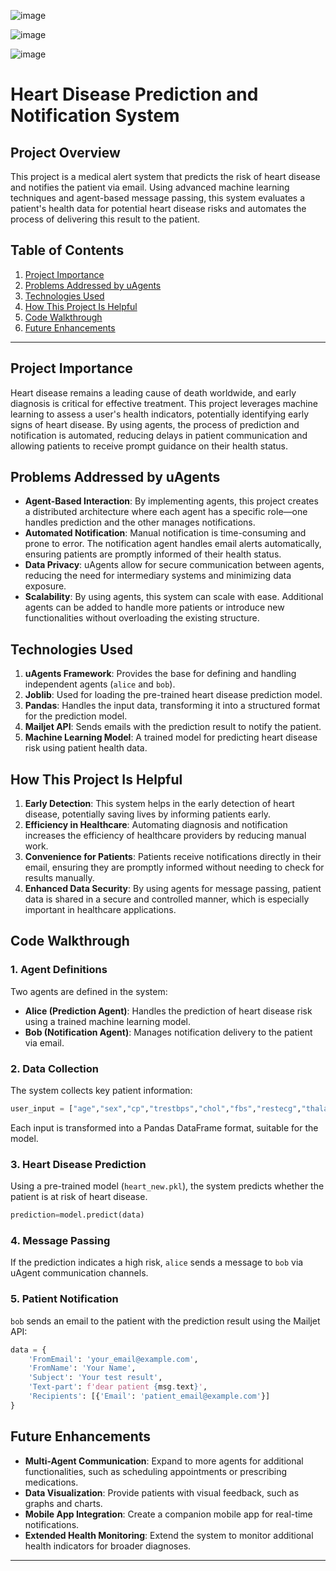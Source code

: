 ![image](https://github.com/user-attachments/assets/bb222e97-0e93-4893-83e5-9cd793c500c6)

![image](https://github.com/user-attachments/assets/dad86ad8-4d75-408f-9a38-7f3be26d3078)

![image](https://github.com/user-attachments/assets/bd383aff-0578-4da1-ae7e-253a6fc70131)










# Heart Disease Prediction and Notification System

## Project Overview

This project is a medical alert system that predicts the risk of heart disease and notifies the patient via email. Using advanced machine learning techniques and agent-based message passing, this system evaluates a patient's health data for potential heart disease risks and automates the process of delivering this result to the patient.

## Table of Contents
1. [Project Importance](#project-importance)
2. [Problems Addressed by uAgents](#problems-addressed-by-uagents)
3. [Technologies Used](#technologies-used)
4. [How This Project Is Helpful](#how-this-project-is-helpful)
5. [Code Walkthrough](#code-walkthrough)
6. [Future Enhancements](#future-enhancements)

---

## Project Importance

Heart disease remains a leading cause of death worldwide, and early diagnosis is critical for effective treatment. This project leverages machine learning to assess a user's health indicators, potentially identifying early signs of heart disease. By using agents, the process of prediction and notification is automated, reducing delays in patient communication and allowing patients to receive prompt guidance on their health status.

## Problems Addressed by uAgents

- **Agent-Based Interaction**: By implementing agents, this project creates a distributed architecture where each agent has a specific role—one handles prediction and the other manages notifications.
- **Automated Notification**: Manual notification is time-consuming and prone to error. The notification agent handles email alerts automatically, ensuring patients are promptly informed of their health status.
- **Data Privacy**: uAgents allow for secure communication between agents, reducing the need for intermediary systems and minimizing data exposure.
- **Scalability**: By using agents, this system can scale with ease. Additional agents can be added to handle more patients or introduce new functionalities without overloading the existing structure.

## Technologies Used

1. **uAgents Framework**: Provides the base for defining and handling independent agents (`alice` and `bob`).
2. **Joblib**: Used for loading the pre-trained heart disease prediction model.
3. **Pandas**: Handles the input data, transforming it into a structured format for the prediction model.
4. **Mailjet API**: Sends emails with the prediction result to notify the patient.
5. **Machine Learning Model**: A trained model for predicting heart disease risk using patient health data.

## How This Project Is Helpful

1. **Early Detection**: This system helps in the early detection of heart disease, potentially saving lives by informing patients early.
2. **Efficiency in Healthcare**: Automating diagnosis and notification increases the efficiency of healthcare providers by reducing manual work.
3. **Convenience for Patients**: Patients receive notifications directly in their email, ensuring they are promptly informed without needing to check for results manually.
4. **Enhanced Data Security**: By using agents for message passing, patient data is shared in a secure and controlled manner, which is especially important in healthcare applications.

## Code Walkthrough

### 1. Agent Definitions
Two agents are defined in the system:
- **Alice (Prediction Agent)**: Handles the prediction of heart disease risk using a trained machine learning model.
- **Bob (Notification Agent)**: Manages notification delivery to the patient via email.

### 2. Data Collection
The system collects key patient information:
```python
user_input = ["age","sex","cp","trestbps","chol","fbs","restecg","thalach","exang","oldpeak","slope","ca","thal"]
```
Each input is transformed into a Pandas DataFrame format, suitable for the model.

### 3. Heart Disease Prediction
Using a pre-trained model (`heart_new.pkl`), the system predicts whether the patient is at risk of heart disease.
```python
prediction=model.predict(data)
```

### 4. Message Passing
If the prediction indicates a high risk, `alice` sends a message to `bob` via uAgent communication channels.

### 5. Patient Notification
`bob` sends an email to the patient with the prediction result using the Mailjet API:
```python
data = {
    'FromEmail': 'your_email@example.com',
    'FromName': 'Your Name',
    'Subject': 'Your test result',
    'Text-part': f'dear patient {msg.text}',
    'Recipients': [{'Email': 'patient_email@example.com'}]
}
```

## Future Enhancements

- **Multi-Agent Communication**: Expand to more agents for additional functionalities, such as scheduling appointments or prescribing medications.
- **Data Visualization**: Provide patients with visual feedback, such as graphs and charts.
- **Mobile App Integration**: Create a companion mobile app for real-time notifications.
- **Extended Health Monitoring**: Extend the system to monitor additional health indicators for broader diagnoses.

---
